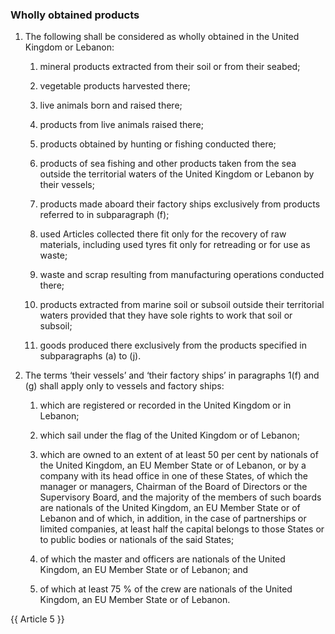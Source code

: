 ### Wholly obtained products

1. The following shall be considered as wholly obtained in the United Kingdom or Lebanon:

   1. mineral products extracted from their soil or from their seabed;

   2. vegetable products harvested there;

   3. live animals born and raised there;

   4. products from live animals raised there;

   5. products obtained by hunting or fishing conducted there;

   6. products of sea fishing and other products taken from the sea outside the territorial waters of the United Kingdom or Lebanon by their vessels; 

   7. products made aboard their factory ships exclusively from products referred to in subparagraph (f);

   8. used Articles collected there fit only for the recovery of raw materials, including used tyres fit only for retreading or for use as waste;

   9. waste and scrap resulting from manufacturing operations conducted there;

   10. products extracted from marine soil or subsoil outside their territorial waters provided that they have sole rights to work that soil or subsoil;

   11. goods produced there exclusively from the products specified in subparagraphs (a) to (j).

2. The terms ‘their vessels’ and ‘their factory ships’ in paragraphs 1(f) and (g) shall apply only to vessels and factory ships:

   1. which are registered or recorded in the United Kingdom or in Lebanon;

   2. which sail under the flag of the United Kingdom or of Lebanon;

   3. which are owned to an extent of at least 50 per cent by nationals of the United Kingdom, an EU Member State or of Lebanon, or by a company with its head office in one of these States, of which the manager or managers, Chairman of the Board of Directors or the Supervisory Board, and the majority of the members of such boards are nationals of the United Kingdom, an EU Member State or of Lebanon and of which, in addition, in the case of partnerships or limited companies, at least half the capital belongs to those States or to public bodies or nationals of the said States;

   4. of which the master and officers are nationals of the United Kingdom, an EU Member State or of Lebanon; and

   5. of which at least 75 % of the crew are nationals of the United Kingdom, an EU Member State or of Lebanon.

{{ Article 5 }}

